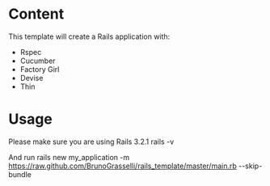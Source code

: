 # Content

This template will create a Rails application with:

* Rspec
* Cucumber
* Factory Girl
* Devise
* Thin

# Usage

Please make sure you are using Rails 3.2.1
  rails -v

And run
  rails new my_application -m https://raw.github.com/BrunoGrasselli/rails_template/master/main.rb --skip-bundle
